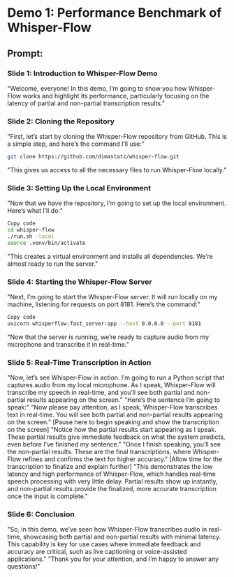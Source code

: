 
# Demo 1: Performance Benchmark of Whisper-Flow

## Prompt:

### Slide 1: Introduction to Whisper-Flow Demo
"Welcome, everyone! In this demo, I’m going to show you how Whisper-Flow works and highlight its performance, particularly focusing on the latency of partial and non-partial transcription results."

### Slide 2: Cloning the Repository
"First, let’s start by cloning the Whisper-Flow repository from GitHub. This is a simple step, and here’s the command I’ll use:"

```bash
git clone https://github.com/dimastatz/whisper-flow.git 
```
"This gives us access to all the necessary files to run Whisper-Flow locally."

### Slide 3: Setting Up the Local Environment
"Now that we have the repository, I’m going to set up the local environment. Here’s what I’ll do:"
```bash
Copy code
cd whisper-flow  
./run.sh -local  
source .venv/bin/activate  
```

"This creates a virtual environment and installs all dependencies. We’re almost ready to run the server."

### Slide 4: Starting the Whisper-Flow Server
"Next, I’m going to start the Whisper-Flow server. It will run locally on my machine, listening for requests on port 8181. Here’s the command:"
```bash
Copy code
uvicorn whisperflow.fast_server:app --host 0.0.0.0 --port 8181
```

"Now that the server is running, we’re ready to capture audio from my microphone and transcribe it in real-time."

### Slide 5: Real-Time Transcription in Action
"Now, let’s see Whisper-Flow in action. I’m going to run a Python script that captures audio from my local microphone. As I speak, Whisper-Flow will transcribe my speech in real-time, and you’ll see both partial and non-partial results appearing on the screen."
"Here’s the sentence I’m going to speak:"
"Now please pay attention, as I speak, Whisper-Flow transcribes text in real-time. You will see both partial and non-partial results appearing on the screen."
[Pause here to begin speaking and show the transcription on the screen]
"Notice how the partial results start appearing as I speak. These partial results give immediate feedback on what the system predicts, even before I’ve finished my sentence."
"Once I finish speaking, you’ll see the non-partial results. These are the final transcriptions, where Whisper-Flow refines and confirms the text for higher accuracy."
[Allow time for the transcription to finalize and explain further]
"This demonstrates the low latency and high performance of Whisper-Flow, which handles real-time speech processing with very little delay. Partial results show up instantly, and non-partial results provide the finalized, more accurate transcription once the input is complete."

### Slide 6: Conclusion
"So, in this demo, we’ve seen how Whisper-Flow transcribes audio in real-time, showcasing both partial and non-partial results with minimal latency. This capability is key for use cases where immediate feedback and accuracy are critical, such as live captioning or voice-assisted applications."
"Thank you for your attention, and I’m happy to answer any questions!"
 